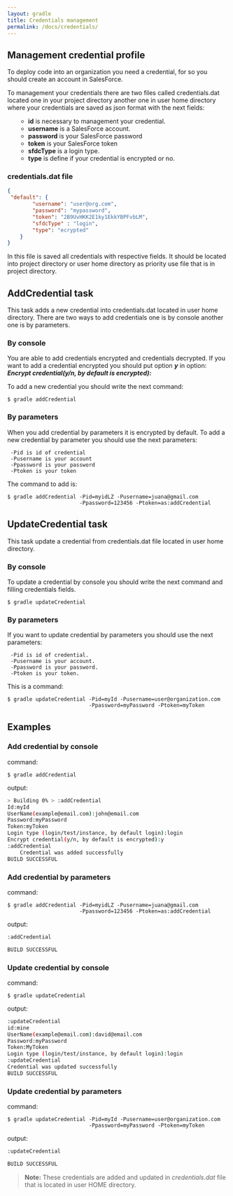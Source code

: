 ```yaml
---
layout: gradle
title: Credentials management
permalink: /docs/credentials/
---
```

## Management credential profile

To deploy code into an organization you need a credential, for so you should create an account in SalesForce.

To management your credentials there are two files called credentials.dat located one in your project directory another one in user home directory where your credentials are saved as json format with the next fields:
<ol>
	<ul>
		<li><strong>id</strong> is necessary to management your credential.</li>
		<li><strong>username</strong> is a SalesForce account.</li>
		<li><strong>password</strong> is your SalesForce password</li>
		<li><strong>token</strong> is your SalesForce token</li>
		<li><strong>sfdcType</strong> is a login type.</li>
		<li><strong>type</strong> is define if your credential is encrypted or no.</li>
	</ul>
</ol>

### **credentials.dat file**
```json
{
 "default": {
        "username": "user@org.com",
        "password": "mypassword",
        "token": "2B9UvHKK2E1ky1EkkYBPFvbLM",
        "sfdcType" : "login",
        "type": "ecrypted"
    }
}
```

In this file is saved all credentials with respective fields. It should be located into project directory or user home directory as priority use file that is in project directory.

## AddCredential task

This task adds a new credential into credentials.dat located in user home directory. There are two ways to add credentials one is by console another one is by parameters.

###  By console
You are able to add credentials encrypted and credentials decrypted. If you want to add a credential encrypted you should put option ***y*** in option: ***Encrypt credential(y/n, by default is encrypted):***

To add a new credential you should write the next command:

	$ gradle addCredential

### By parameters
When you add credential by parameters it is encrypted by default. To add a new credential by parameter you should use the next parameters:

	 -Pid is id of credential
	 -Pusername is your account
	 -Ppassword is your password
	 -Ptoken is your token

The command to add is:

	$ gradle addCredential -Pid=myidLZ -Pusername=juana@gmail.com
	                       -Ppassword=123456 -Ptoken=as:addCredential



## UpdateCredential  task
This task update a credential from credentials.dat file located in user home directory.

### By console

To update a credential by console you should write  the next command and filling credentials fields.

	$ gradle updateCredential


### By parameters
If you want to update credential by parameters you should use the next parameters:

	 -Pid is id of credential.
	 -Pusername is your account.
	 -Ppassword is your password.
	 -Ptoken is your token.

This is a command:

	$ gradle updateCredential -Pid=myId -Pusername=user@organization.com
	                          -Ppassword=myPassword -Ptoken=myToken


## Examples

### Add credential by console

command:

	$ gradle addCredential

output:

```bash
> Building 0% > :addCredential
Id:myId
UserName(example@email.com):john@email.com
Password:myPassword
Token:myToken
Login type (login/test/instance, by default login):login
Encrypt credential(y/n, by default is encrypted):y
:addCredential
	Credential was added successfully
BUILD SUCCESSFUL
```

### Add credential by parameters

command:

	$ gradle addCredential -Pid=myidLZ -Pusername=juana@gmail.com
						   -Ppassword=123456 -Ptoken=as:addCredential

output:

```bash
:addCredential

BUILD SUCCESSFUL
```

### Update credential by console

command:

	$ gradle updateCredential

output:

```bash
:updateCredential
id:mine
UserName(example@email.com):david@email.com
Password:myPassword
Token:MyToken
Login type (login/test/instance, by default login):login
:updateCredential
Credential was updated successfully
BUILD SUCCESSFUL
```

### Update credential by parameters

command:

	$ gradle updateCredential -Pid=myId -Pusername=user@organization.com
		    				  -Ppassword=myPassword -Ptoken=myToken

output:

```bash
:updateCredential

BUILD SUCCESSFUL
```

> **Note:** These credentials are added and updated in *credentials.dat* file that is located in user HOME directory.
